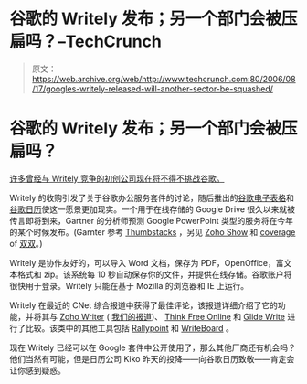 # 谷歌的 Writely 发布；另一个部门会被压扁吗？–TechCrunch

> 原文：<https://web.archive.org/web/http://www.techcrunch.com:80/2006/08/17/googles-writely-released-will-another-sector-be-squashed/>

# 谷歌的 Writely 发布；另一个部门会被压扁吗？

[许多曾经与 Writely 竞争的初创公司现在将不得不挑战谷歌。](https://web.archive.org/web/20211022143146/http://www.writely.com/)

Writely 的收购引发了关于谷歌办公服务套件的讨论，随后推出的[谷歌电子表格](https://web.archive.org/web/20211022143146/http://www.beta.techcrunch.com/tag/Google-Spreadsheets/)和[谷歌日历](https://web.archive.org/web/20211022143146/http://www.beta.techcrunch.com/tag/Google-Calendar/)使这一愿景更加现实。一个用于在线存储的 Google Drive 很久以来就被传言即将到来，Gartner 的分析师预测 Google PowerPoint 类型的服务将在今年的某个时候发布。(Garnter 参考 [Thumbstacks](https://web.archive.org/web/20211022143146/http://thumbstacks.com/) ，另见 [Zoho Show](https://web.archive.org/web/20211022143146/http://zohoshow.com/) 和 [coverage](https://web.archive.org/web/20211022143146/http://www.beta.techcrunch.com/tag/Thumbstacks/) of [双双](https://web.archive.org/web/20211022143146/http://www.beta.techcrunch.com/tag/Zoho/)。)

Writely 是协作友好的，可以导入 Word 文档，保存为 PDF，OpenOffice，富文本格式和 zip。该系统每 10 秒自动保存你的文件，并提供在线存储。谷歌账户将很快用于登录。Writely 只能在基于 Mozilla 的浏览器和 IE 上运行。

Writely 在最近的 CNet 综合报道中获得了最佳评论，该报道详细介绍了它的功能，并将其与 [Zoho Writer](https://web.archive.org/web/20211022143146/http://www.zohowriter.com/) ( [我们的报道](https://web.archive.org/web/20211022143146/http://www.beta.techcrunch.com/tag/Zoho_Writer/))、 [Think Free Online](https://web.archive.org/web/20211022143146/http://www.thinkfree.com/common/main.tfo) 和 [Glide Write](https://web.archive.org/web/20211022143146/http://glidedigital.com/) 进行了比较。该类中的其他工具包括 [Rallypoint](https://web.archive.org/web/20211022143146/http://www.beta.techcrunch.com/2005/12/08/rallypoint-offers-an-ajax-word-solution/) 和 [WriteBoard](https://web.archive.org/web/20211022143146/http://www.beta.techcrunch.com/2005/10/02/writeboard-launches-but-needs-feature-upgrades/) 。

现在 Writely 已经可以在 Google 套件中公开使用了，那么其他厂商还有机会吗？他们当然有可能，但是日历公司 Kiko 昨天的投降——向谷歌日历致敬——肯定会让你感到疑惑。